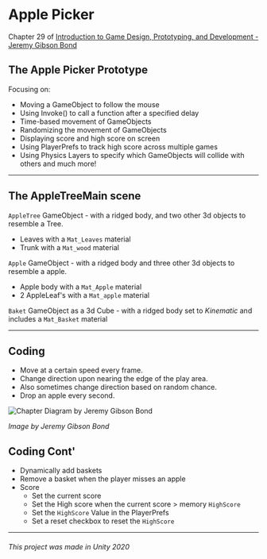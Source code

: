 ﻿# Apple Picker

Chapter 29 of [Introduction to Game Design, Prototyping, and Development - Jeremy Gibson Bond](https://learning.oreilly.com/library/view/introduction-to-game/9780136619918/ch29.xhtml#ch29lev1sec2)

## The Apple Picker Prototype
Focusing on: 

* Moving a GameObject to follow the mouse
* Using Invoke() to call a function after a specified delay
* Time-based movement of GameObjects
* Randomizing the movement of GameObjects
* Displaying score and high score on screen
* Using PlayerPrefs to track high score across multiple games
* Using Physics Layers to specify which GameObjects will collide with others and much more!

---
## The AppleTreeMain scene

`AppleTree` GameObject - with a ridged body, and two other 3d objects to resemble a Tree.

* Leaves with a `Mat_Leaves` material
* Trunk with a `Mat_wood` material

`Apple` GameObject - with a ridged body and three other 3d objects to resemble a apple.

* Apple body with a `Mat_Apple` material
* 2 AppleLeaf's with a `Mat_apple` material

`Baket` GameObject as a 3d Cube - with a ridged body set to *Kinematic* and includes a `Mat_Basket` material

---

## Coding
* Move at a certain speed every frame.
* Change direction upon nearing the edge of the play area.
* Also sometimes change direction based on random chance.
* Drop an apple every second.

![Chapter Diagram by Jeremy Gibson Bond](https://learning.oreilly.com/api/v2/epubs/urn:orm:book:9780136619918/files/graphics/29fig10.jpg)

*Image by Jeremy Gibson Bond*

## Coding Cont'
* Dynamically add baskets
* Remove a basket when the player misses an apple
* Score
    * Set the current score
    * Set the High score when the current score > memory `HighScore`
    * Set the `HighScore` Value in the PlayerPrefs
    * Set a reset checkbox to reset the `HighScore`
___
###### This project was made in Unity 2020
